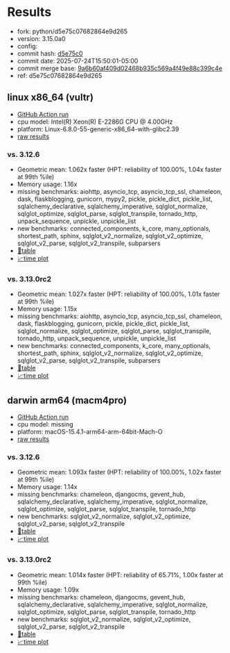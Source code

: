 # Results

- fork: python/d5e75c07682864e9d265
- version: 3.15.0a0
- config: 
- commit hash: [d5e75c0](https://github.com/python/cpython/commit/d5e75c0)
- commit date: 2025-07-24T15:50:01-05:00
- commit merge base: [9a6b60af409d02468b935c569a4f49e88c399c4e](https://github.com/python/cpython/commit/9a6b60af409d02468b935c569a4f49e88c399c4e)
- ref: d5e75c07682864e9d265

## linux x86_64 (vultr)

- [GitHub Action run](https://github.com/facebookexperimental/free-threading-benchmarking/actions/runs/16510804001)
- cpu model: Intel(R) Xeon(R) E-2286G CPU @ 4.00GHz
- platform: Linux-6.8.0-55-generic-x86_64-with-glibc2.39
- [raw results](bm-20250724-vultr-x86_64-python-d5e75c07682864e9d265-3.15.0a0-d5e75c0.json)

### vs. 3.12.6

- Geometric mean: 1.062x faster (HPT: reliability of 100.00%, 1.04x faster at 99th %ile)
- Memory usage: 1.16x
- missing benchmarks: aiohttp, asyncio_tcp, asyncio_tcp_ssl, chameleon, dask, flaskblogging, gunicorn, mypy2, pickle, pickle_dict, pickle_list, sqlalchemy_declarative, sqlalchemy_imperative, sqlglot_normalize, sqlglot_optimize, sqlglot_parse, sqlglot_transpile, tornado_http, unpack_sequence, unpickle, unpickle_list
- new benchmarks: connected_components, k_core, many_optionals, shortest_path, sphinx, sqlglot_v2_normalize, sqlglot_v2_optimize, sqlglot_v2_parse, sqlglot_v2_transpile, subparsers
- [📄table](bm-20250724-vultr-x86_64-python-d5e75c07682864e9d265-3.15.0a0-d5e75c0-vs-3.12.6.md)
- [📈time plot](bm-20250724-vultr-x86_64-python-d5e75c07682864e9d265-3.15.0a0-d5e75c0-vs-3.12.6.svg)

### vs. 3.13.0rc2

- Geometric mean: 1.027x faster (HPT: reliability of 100.00%, 1.01x faster at 99th %ile)
- Memory usage: 1.15x
- missing benchmarks: aiohttp, asyncio_tcp, asyncio_tcp_ssl, chameleon, dask, flaskblogging, gunicorn, pickle, pickle_dict, pickle_list, sqlglot_normalize, sqlglot_optimize, sqlglot_parse, sqlglot_transpile, tornado_http, unpack_sequence, unpickle, unpickle_list
- new benchmarks: connected_components, k_core, many_optionals, shortest_path, sphinx, sqlglot_v2_normalize, sqlglot_v2_optimize, sqlglot_v2_parse, sqlglot_v2_transpile, subparsers
- [📄table](bm-20250724-vultr-x86_64-python-d5e75c07682864e9d265-3.15.0a0-d5e75c0-vs-3.13.0rc2.md)
- [📈time plot](bm-20250724-vultr-x86_64-python-d5e75c07682864e9d265-3.15.0a0-d5e75c0-vs-3.13.0rc2.svg)

## darwin arm64 (macm4pro)

- [GitHub Action run](https://github.com/facebookexperimental/free-threading-benchmarking/actions/runs/16510804001)
- cpu model: missing
- platform: macOS-15.4.1-arm64-arm-64bit-Mach-O
- [raw results](bm-20250724-macm4pro-arm64-python-d5e75c07682864e9d265-3.15.0a0-d5e75c0.json)

### vs. 3.12.6

- Geometric mean: 1.093x faster (HPT: reliability of 100.00%, 1.02x faster at 99th %ile)
- Memory usage: 1.14x
- missing benchmarks: chameleon, djangocms, gevent_hub, sqlalchemy_declarative, sqlalchemy_imperative, sqlglot_normalize, sqlglot_optimize, sqlglot_parse, sqlglot_transpile, tornado_http
- new benchmarks: sqlglot_v2_normalize, sqlglot_v2_optimize, sqlglot_v2_parse, sqlglot_v2_transpile
- [📄table](bm-20250724-macm4pro-arm64-python-d5e75c07682864e9d265-3.15.0a0-d5e75c0-vs-3.12.6.md)
- [📈time plot](bm-20250724-macm4pro-arm64-python-d5e75c07682864e9d265-3.15.0a0-d5e75c0-vs-3.12.6.svg)

### vs. 3.13.0rc2

- Geometric mean: 1.014x faster (HPT: reliability of 65.71%, 1.00x faster at 99th %ile)
- Memory usage: 1.09x
- missing benchmarks: chameleon, djangocms, gevent_hub, sqlalchemy_declarative, sqlalchemy_imperative, sqlglot_normalize, sqlglot_optimize, sqlglot_parse, sqlglot_transpile, tornado_http
- new benchmarks: sqlglot_v2_normalize, sqlglot_v2_optimize, sqlglot_v2_parse, sqlglot_v2_transpile
- [📄table](bm-20250724-macm4pro-arm64-python-d5e75c07682864e9d265-3.15.0a0-d5e75c0-vs-3.13.0rc2.md)
- [📈time plot](bm-20250724-macm4pro-arm64-python-d5e75c07682864e9d265-3.15.0a0-d5e75c0-vs-3.13.0rc2.svg)

